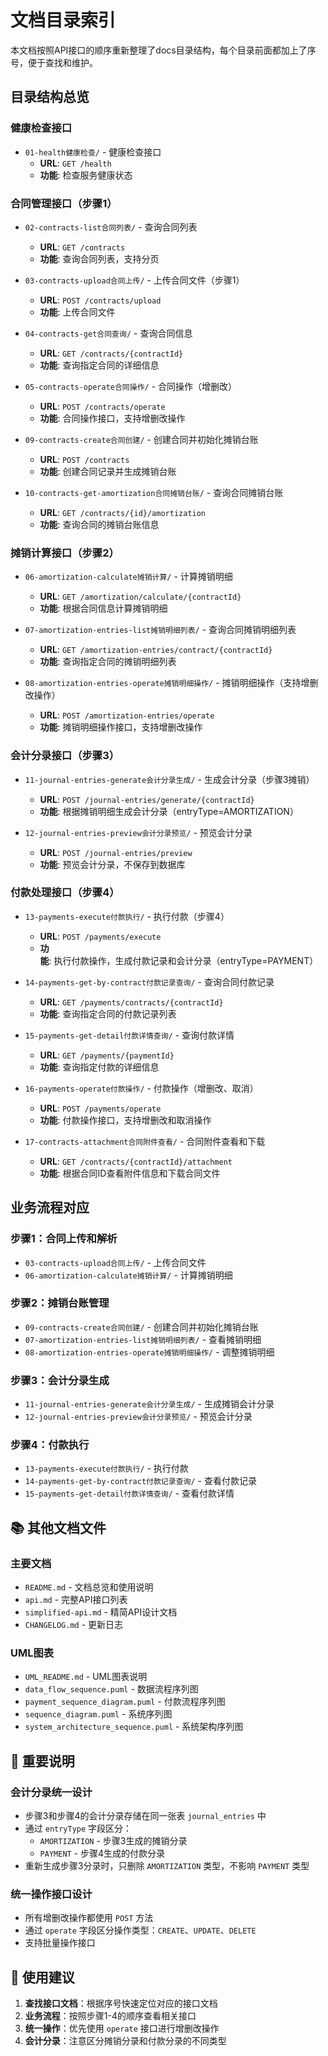 # 文档目录索引

本文档按照API接口的顺序重新整理了docs目录结构，每个目录前面都加上了序号，便于查找和维护。

## 目录结构总览

### 健康检查接口
- `01-health健康检查/` - 健康检查接口
  - **URL**: `GET /health`
  - **功能**: 检查服务健康状态

### 合同管理接口（步骤1）
- `02-contracts-list合同列表/` - 查询合同列表
  - **URL**: `GET /contracts`
  - **功能**: 查询合同列表，支持分页

- `03-contracts-upload合同上传/` - 上传合同文件（步骤1）
  - **URL**: `POST /contracts/upload`
  - **功能**: 上传合同文件

- `04-contracts-get合同查询/` - 查询合同信息
  - **URL**: `GET /contracts/{contractId}`
  - **功能**: 查询指定合同的详细信息

- `05-contracts-operate合同操作/` - 合同操作（增删改）
  - **URL**: `POST /contracts/operate`
  - **功能**: 合同操作接口，支持增删改操作

- `09-contracts-create合同创建/` - 创建合同并初始化摊销台账
  - **URL**: `POST /contracts`
  - **功能**: 创建合同记录并生成摊销台账

- `10-contracts-get-amortization合同摊销台账/` - 查询合同摊销台账
  - **URL**: `GET /contracts/{id}/amortization`
  - **功能**: 查询合同的摊销台账信息

### 摊销计算接口（步骤2）
- `06-amortization-calculate摊销计算/` - 计算摊销明细
  - **URL**: `GET /amortization/calculate/{contractId}`
  - **功能**: 根据合同信息计算摊销明细

- `07-amortization-entries-list摊销明细列表/` - 查询合同摊销明细列表
  - **URL**: `GET /amortization-entries/contract/{contractId}`
  - **功能**: 查询指定合同的摊销明细列表

- `08-amortization-entries-operate摊销明细操作/` - 摊销明细操作（支持增删改操作）
  - **URL**: `POST /amortization-entries/operate`
  - **功能**: 摊销明细操作接口，支持增删改操作

### 会计分录接口（步骤3）
- `11-journal-entries-generate会计分录生成/` - 生成会计分录（步骤3摊销）
  - **URL**: `POST /journal-entries/generate/{contractId}`
  - **功能**: 根据摊销明细生成会计分录（entryType=AMORTIZATION）

- `12-journal-entries-preview会计分录预览/` - 预览会计分录
  - **URL**: `POST /journal-entries/preview`
  - **功能**: 预览会计分录，不保存到数据库

### 付款处理接口（步骤4）
- `13-payments-execute付款执行/` - 执行付款（步骤4）
  - **URL**: `POST /payments/execute`
  - **功能**: 执行付款操作，生成付款记录和会计分录（entryType=PAYMENT）

- `14-payments-get-by-contract付款记录查询/` - 查询合同付款记录
  - **URL**: `GET /payments/contracts/{contractId}`
  - **功能**: 查询指定合同的付款记录列表

- `15-payments-get-detail付款详情查询/` - 查询付款详情
  - **URL**: `GET /payments/{paymentId}`
  - **功能**: 查询指定付款的详细信息

- `16-payments-operate付款操作/` - 付款操作（增删改、取消）
  - **URL**: `POST /payments/operate`
  - **功能**: 付款操作接口，支持增删改和取消操作

- `17-contracts-attachment合同附件查看/` - 合同附件查看和下载
  - **URL**: `GET /contracts/{contractId}/attachment`
  - **功能**: 根据合同ID查看附件信息和下载合同文件

## 业务流程对应

### 步骤1：合同上传和解析
- `03-contracts-upload合同上传/` - 上传合同文件
- `06-amortization-calculate摊销计算/` - 计算摊销明细

### 步骤2：摊销台账管理
- `09-contracts-create合同创建/` - 创建合同并初始化摊销台账
- `07-amortization-entries-list摊销明细列表/` - 查看摊销明细
- `08-amortization-entries-operate摊销明细操作/` - 调整摊销明细

### 步骤3：会计分录生成
- `11-journal-entries-generate会计分录生成/` - 生成摊销会计分录
- `12-journal-entries-preview会计分录预览/` - 预览会计分录

### 步骤4：付款执行
- `13-payments-execute付款执行/` - 执行付款
- `14-payments-get-by-contract付款记录查询/` - 查看付款记录
- `15-payments-get-detail付款详情查询/` - 查看付款详情

## 📚 其他文档文件

### 主要文档
- `README.md` - 文档总览和使用说明
- `api.md` - 完整API接口列表
- `simplified-api.md` - 精简API设计文档
- `CHANGELOG.md` - 更新日志

### UML图表
- `UML_README.md` - UML图表说明
- `data_flow_sequence.puml` - 数据流程序列图
- `payment_sequence_diagram.puml` - 付款流程序列图
- `sequence_diagram.puml` - 系统序列图
- `system_architecture_sequence.puml` - 系统架构序列图

## 🎯 重要说明

### 会计分录统一设计
- 步骤3和步骤4的会计分录存储在同一张表 `journal_entries` 中
- 通过 `entryType` 字段区分：
  - `AMORTIZATION` - 步骤3生成的摊销分录
  - `PAYMENT` - 步骤4生成的付款分录
- 重新生成步骤3分录时，只删除 `AMORTIZATION` 类型，不影响 `PAYMENT` 类型

### 统一操作接口设计
- 所有增删改操作都使用 `POST` 方法
- 通过 `operate` 字段区分操作类型：`CREATE`、`UPDATE`、`DELETE`
- 支持批量操作接口

## 📖 使用建议

1. **查找接口文档**：根据序号快速定位对应的接口文档
2. **业务流程**：按照步骤1-4的顺序查看相关接口
3. **统一操作**：优先使用 `operate` 接口进行增删改操作
4. **会计分录**：注意区分摊销分录和付款分录的不同类型
